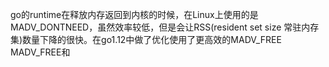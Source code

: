 go的runtime在释放内存返回到内核的时候，在Linux上使用的是MADV_DONTNEED，虽然效率较低，但是会让RSS(resident set size 常驻内存集)数量下降的很快。在go1.12中做了优化使用了更高效的MADV_FREE
MADV_FREE和